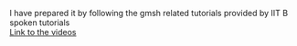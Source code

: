 I have prepared it by following the gmsh related tutorials provided by IIT B spoken tutorials   
[Link to the videos](https://spoken-tutorial.org/keyword-search/?q=gmsh)